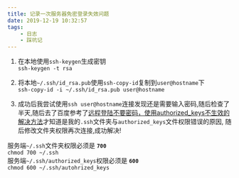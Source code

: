 ```yaml
---
title: 记录一次服务器免密登录失效问题
date: 2019-12-19 10:32:57
tags:
    - 日志
    - 踩坑记
---
```


1. 在本地使用`ssh-keygen`生成密钥  
`ssh-keygen -t rsa`

2. 将本地`~/.ssh/id_rsa.pub`使用`ssh-copy-id`复制到`user@hostname`下  
`ssh-copy-id -i ~/.ssh/id_rsa.pub user@hostname`

3. 成功后我尝试使用`ssh user@hostname`连接发现还是需要输入密码,随后检查了半天,随后去了百度参考了[远程登陆不要密码，使用authorized_keys不生效的解决方法](https://blog.csdn.net/huang_xw/article/details/8675132)才知道是我的`.ssh`文件夹与`authorized_keys`文件权限错误的原因, 随后修改文件夹权限再次连接,成功解决!  

服务端`~/.ssh`文件夹权限必须是 **`700`**  
    `chmod 700 ~/.ssh`  
服务端`~/.ssh/authorized_keys`权限必须是 **`600`**  
    `chmod 600 ~/.ssh/autohrized_keys`  

